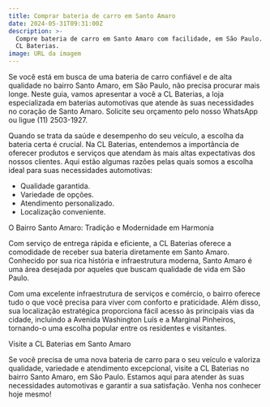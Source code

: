 ```yaml
---
title: Comprar bateria de carro em Santo Amaro
date: 2024-05-31T09:31:00Z
description: >-
  Compre bateria de carro em Santo Amaro com facilidade, em São Paulo. Conheça a
  CL Baterias.
image: URL da imagem
---
```

Se você está em busca de uma bateria de carro confiável e de alta qualidade no bairro Santo Amaro, em São Paulo, não precisa procurar mais longe. Neste guia, vamos apresentar a você a CL Baterias, a loja especializada em baterias automotivas que atende às suas necessidades no coração de Santo Amaro. Solicite seu orçamento pelo nosso WhatsApp ou ligue (11) 2503-1927.

Quando se trata da saúde e desempenho do seu veículo, a escolha da bateria certa é crucial. Na CL Baterias, entendemos a importância de oferecer produtos e serviços que atendam às mais altas expectativas dos nossos clientes. Aqui estão algumas razões pelas quais somos a escolha ideal para suas necessidades automotivas:

* Qualidade garantida.
* Variedade de opções.
* Atendimento personalizado.
* Localização conveniente.

O Bairro Santo Amaro: Tradição e Modernidade em Harmonia

Com serviço de entrega rápida e eficiente, a CL Baterias oferece a comodidade de receber sua bateria diretamente em Santo Amaro. Conhecido por sua rica história e infraestrutura moderna, Santo Amaro é uma área desejada por aqueles que buscam qualidade de vida em São Paulo.

Com uma excelente infraestrutura de serviços e comércio, o bairro oferece tudo o que você precisa para viver com conforto e praticidade. Além disso, sua localização estratégica proporciona fácil acesso às principais vias da cidade, incluindo a Avenida Washington Luís e a Marginal Pinheiros, tornando-o uma escolha popular entre os residentes e visitantes.

Visite a CL Baterias em Santo Amaro

Se você precisa de uma nova bateria de carro para o seu veículo e valoriza qualidade, variedade e atendimento excepcional, visite a CL Baterias no bairro Santo Amaro, em São Paulo. Estamos aqui para atender às suas necessidades automotivas e garantir a sua satisfação. Venha nos conhecer hoje mesmo!